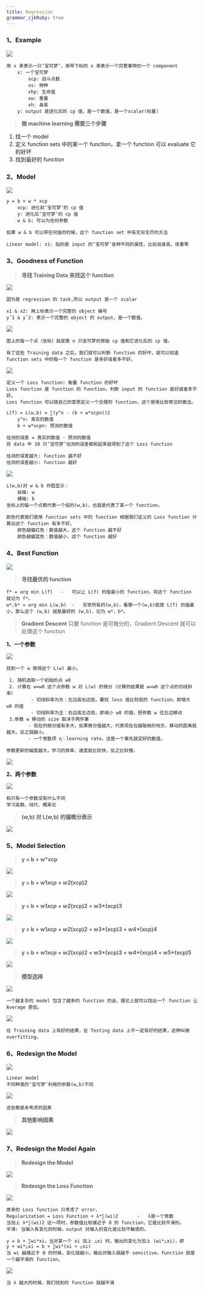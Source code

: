 ```yaml
---
title: Regression 
grammar_cjkRuby: true
---
```


### 1、Example

![](./images/1576572842216.png)
```
用 x 来表示一只‘宝可梦’，用带下标的 x 来表示一个完整事物的一个 component
	x: 一个宝可梦
		xcp: 战斗点数
		xs: 物种
		xhp: 生命值
		xw: 重量
		xh: 身高
	y: output 是进化后的 cp 值，是一个数值，是一个scalar(标量)
```
>**做 machine learning 需要三个步骤**

 1. 找一个 model
 2. 定义 function sets 中的某一个 function，拿一个 function 可以 evaluate 它的好坏
 3. 找到最好的 function

### 2、Model

![](./images/1576572129710.png)
```
y = b + w * xcp
	xcp: 进化前‘宝可梦’的 cp 值
	y: 进化后‘宝可梦’的 cp 值
	w & b: 可以为任何参数

如果 w & b 可以带任何值的时候，这个 function set 中有无穷无尽的方法

Linear model: xi: 指的是 input 的‘宝可梦’各种不同的属性，比如说身高，体重等
```
### 3、Goodness of Function

>**寻找 Training Data 来找这个 function**

![](./images/1576573712337.png)
```
因为是 regression 的 task,所以 output 是一个 scalar

x1 & x2: 用上标表示一个完整的 object 编号
yˆ1 & yˆ2: 表示一个完整的 object 的 output，是一个数值。
```
![](./images/1576574516099.png)
```
图上的每一个点（坐标）就是第 n 只宝可梦的原始 cp 值和它进化后的 cp 值。

有了这些 Training data 之后，我们就可以判断 function 的好坏，就可以知道 function sets 中的每一个 function 是多好或者多不好。
```
![](./images/1576575380420.png)
```
定义一个 Loss function: 衡量 function 的好坏
Loss function 是 function 的 function，判断 input 的 function 是好或者多不好。
Loss function 可以随自己的意愿定义一个合理的 function，这个是用比较常见的做法。

L(f) = L(w,b) = ∑(y^n - (b + w*xcpn))2
	y^n: 真实的数值
	b + w*xcpn: 预测的数值
	
估测的误差 = 真实的数值 - 预测的数值
将 data 中 10 只‘宝可梦’估测的误差都和起来就得到了这个 Loss function

估测的误差越大: function 越不好
估测的误差越小: function 越好
```
![](./images/1576576472081.png)
```
L(w,b)对 w & b 作图显示：
	纵轴: w
	横轴: b
坐标上的每一个点都代表一个组的(w,b)，也就是代表了某一个 function。

颜色代表我们使用 function sets 中的 function 根据我们定义的 Loss function 计算出这个 function 有多不好。
	颜色越偏红色：数值越大，这个 function 越不好
	颜色越偏蓝色：数值越小，这个 function 越好
```
### 4、Best Function
![](./images/1576577505458.png)

>**寻找最优的 function**
```
f* = arg min L(f)	-	可以让 L(f) 的值最小的 function，将这个 function 就记为 f*。
w*,b* = arg min L(w,b)	-	穷举所有的(w,b)，看哪一个(w,b)能使 L(f) 的值最小，那么这个 (w,b) 就是最好的 (w,b)，记为 w*，b*。
```
>**Gradient Descent**
>只要 function 是可微分的，Gradient Descent 就可以处理这个 function

**1、一个参数**

![](./images/1576578527979.png)
```
找到一个 w 使得这个 L(w) 最小。

 1. 随机选取一个初始的点 w0
 2. 计算在 w=w0 这个点参数 w 对 L(w) 的微分（计算的结果是 w=w0 这个点的切线斜率）
		 - 切线斜率为负：左边高右边低，要找 loss 值比较低的 function，即增大 w0 的值
		 - 切线斜率为正：右边高左边低，即减小 w0 的值，把参数 w 往左边移动
 3.参数 w 移动的 size 取决于两件事
 		- 现在的微分值有多大，如果微分值越大，代表现在在越陡峭的地方，移动的距离就越大，反之就越小。
		- 一个常数项 η：learning rate，这是一个事先就定好的数值。

参数更新的幅度越大，学习的效率、速度就比较快，反之比较慢。
```
![](./images/1576578471495.png)

**2、两个参数**

![](./images/1576580393587.png)
```
和只有一个参数没有什么不同
学习高数、线代、概率论
```
>**(w,b) 对 L(w,b) 的偏微分表示**

![](./images/1576580935348.png)

### 5、Model Selection

>**y = b + w*xcp**

![](./images/1576581432090.png)

>**y = b + w1*xcp + w2*(xcp)2**

![](./images/1576581593303.png)

>__y = b + w1*xcp + w2*(xcp)2 + w3*(xcp)3__

![](./images/1576581660672.png)

>__y = b + w1*xcp + w2*(xcp)2 + w3*(xcp)3 + w4*(xcp)4__

![](./images/1576581832153.png)

>__y = b + w1*xcp + w2*(xcp)2 + w3*(xcp)3 + w4*(xcp)4 + w5*(xcp)5__

![](./images/1576581900762.png)

>**模型选择**

![](./images/1576582011804.png)
```
一个越复杂的 model 包含了越多的 function 的话，理论上就可以找出一个 function 让 Average 更低。
```
![](./images/1576582283217.png)
```
在 Training data 上有好的结果，在 Testing data 上不一定有好的结果，这种叫做overfitting。
```

### 6、Redesign the Model

![](./images/1576582980238.png)
```
Linear model
不同种类的‘宝可梦’利用的参数(w,b)不同
```
![](./images/1576583306396.png)

```
这些都是未考虑的因素
```

>**其他影响因素**

![](./images/1576583408196.png)

### 7、Redesign the Model Again

>**Redesign the Model**

![](./images/1576590688473.png)

>**Redesign the Loss Function**

![](./images/1576591122650.png)
```
原来的 Loss function 只考虑了 error，
Regularization = Loss Function + λ*∑(wi)2		-	λ是一个常数
当加上 λ*∑(wi)2 这一项时，参数值比较接近于 0 的 function，它是比较平滑的。
平滑: 当输入有变化的时候，output 对输入的变化是比较不敏感的。

y = b + ∑wi*xi，当对某一个 xi 加上 △xi 时，输出的变化为加上 (wi*△xi)，即
y + wi*△xi = b + ∑wi*(xi + △xi)
当 wi 越接近于 0 的时候，变化就越小，输出对输入就越不 sensitive，function 就是一个越平滑的 function。
```
![](./images/1576592216224.png)
```
当 λ 越大的时候，我们找到的 function 就越平滑
```